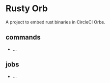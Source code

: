 # Rusty Orb

A project to embed rust binaries in CircleCI Orbs.

## commands

- ...

## jobs

- ...
